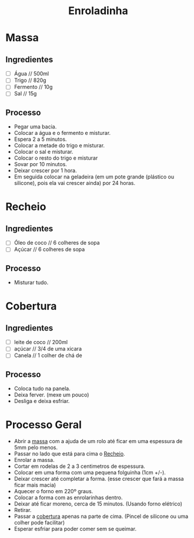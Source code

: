 <h1 align="center">Enroladinha</h1>

# Massa

## Ingredientes

- [ ] Água // 500ml
- [ ] Trigo // 820g
- [ ] Fermento // 10g
- [ ] Sal // 15g

## Processo

- Pegar uma bacia.
- Colocar a água e o fermento e misturar.
- Espera 2 a 5 minutos.
- Colocar a metade do trigo e misturar.
- Colocar o sal e misturar.
- Colocar o resto do trigo e misturar
- Sovar por 10 minutos.
- Deixar crescer por 1 hora.
- Em seguida colocar na geladeira (em um pote grande (plástico ou silicone), pois ela vai crescer ainda) por 24 horas.

# Recheio 

## Ingredientes

- [ ] Óleo de coco // 6 colheres de sopa
- [ ] Açúcar // 6 colheres de sopa

## Processo

- Misturar tudo.

# Cobertura

## Ingredientes

- [ ] leite de coco // 200ml
- [ ] açúcar // 3/4 de uma xicara 
- [ ] Canela // 1 colher de chá de 

## Processo

- Coloca tudo na panela.
- Deixa ferver. (mexe um pouco)
- Desliga e deixa esfriar.


# Processo Geral

- Abrir a [massa](#massa) com a ajuda de um rolo até ficar em uma espessura de 5mm pelo menos.
- Passar no lado que está para cima o [Recheio](#recheio).
- Enrolar a massa.
- Cortar em rodelas de 2 a 3 centimetros de espessura.
- Colocar em uma forma com uma pequena folguinha (1cm +/-).
- Deixar crescer até completar a forma. (esse crescer que fará a massa ficar mais macia)
- Aquecer o forno em 220º graus.
- Colocar a forma com as enrolarinhas dentro.
- Deixar até ficar moreno, cerca de 15 minutos. (Usando forno elétrico)
- Retirar.
- Passar a [cobertura](#cobertura) apenas na parte de cima. (Pincel de silicone ou uma colher pode facilitar)
- Esperar esfriar para poder comer sem se queimar.